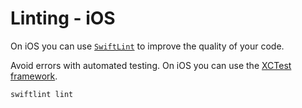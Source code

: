 # Linting - iOS

On iOS you can use [`SwiftLint`](https://github.com/realm/SwiftLint) to improve the quality of your code.

Avoid errors with automated testing. On iOS you can use the [XCTest framework](https://www.hackingwithswift.com/articles/148/xcode-ui-testing-cheat-sheet).

```swift
swiftlint lint
```
